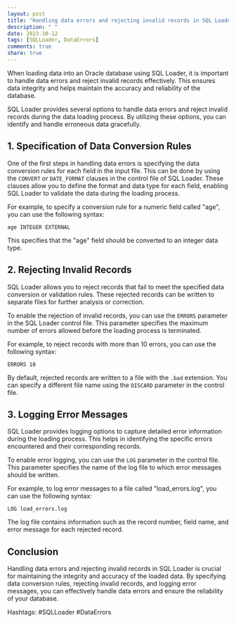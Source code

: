 ```yaml
---
layout: post
title: "Handling data errors and rejecting invalid records in SQL Loader."
description: " "
date: 2023-10-12
tags: [SQLLoader, DataErrors]
comments: true
share: true
---
```


When loading data into an Oracle database using SQL Loader, it is important to handle data errors and reject invalid records effectively. This ensures data integrity and helps maintain the accuracy and reliability of the database.

SQL Loader provides several options to handle data errors and reject invalid records during the data loading process. By utilizing these options, you can identify and handle erroneous data gracefully.

## 1. Specification of Data Conversion Rules

One of the first steps in handling data errors is specifying the data conversion rules for each field in the input file. This can be done by using the `CONVERT` or `DATE_FORMAT` clauses in the control file of SQL Loader. These clauses allow you to define the format and data type for each field, enabling SQL Loader to validate the data during the loading process.

For example, to specify a conversion rule for a numeric field called "age", you can use the following syntax:

```
age INTEGER EXTERNAL
```

This specifies that the "age" field should be converted to an integer data type.

## 2. Rejecting Invalid Records

SQL Loader allows you to reject records that fail to meet the specified data conversion or validation rules. These rejected records can be written to separate files for further analysis or correction.

To enable the rejection of invalid records, you can use the `ERRORS` parameter in the SQL Loader control file. This parameter specifies the maximum number of errors allowed before the loading process is terminated.

For example, to reject records with more than 10 errors, you can use the following syntax:

```
ERRORS 10
```

By default, rejected records are written to a file with the `.bad` extension. You can specify a different file name using the `DISCARD` parameter in the control file.

## 3. Logging Error Messages

SQL Loader provides logging options to capture detailed error information during the loading process. This helps in identifying the specific errors encountered and their corresponding records.

To enable error logging, you can use the `LOG` parameter in the control file. This parameter specifies the name of the log file to which error messages should be written.

For example, to log error messages to a file called "load_errors.log", you can use the following syntax:

```
LOG load_errors.log
```

The log file contains information such as the record number, field name, and error message for each rejected record.

## Conclusion

Handling data errors and rejecting invalid records in SQL Loader is crucial for maintaining the integrity and accuracy of the loaded data. By specifying data conversion rules, rejecting invalid records, and logging error messages, you can effectively handle data errors and ensure the reliability of your database.

Hashtags: #SQLLoader #DataErrors